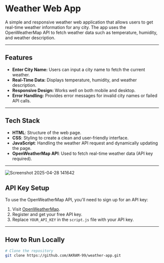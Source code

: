 # Weather Web App

A simple and responsive weather web application that allows users to get real-time weather information for any city. The app uses the OpenWeatherMap API to fetch weather data such as temperature, humidity, and weather description.

---

## Features
- **Enter City Name:** Users can input a city name to fetch the current weather.
- **Real-Time Data:** Displays temperature, humidity, and weather description.
- **Responsive Design:** Works well on both mobile and desktop.
- **Error Handling:** Provides error messages for invalid city names or failed API calls.

---

## Tech Stack
- **HTML**: Structure of the web page.
- **CSS**: Styling to create a clean and user-friendly interface.
- **JavaScript**: Handling the weather API request and dynamically updating the page.
- **OpenWeatherMap API**: Used to fetch real-time weather data (API key required).

---
![Screenshot 2025-04-28 141642](https://github.com/user-attachments/assets/b64817b6-03cf-49c2-a0c4-b66e5c1b1408)

## API Key Setup
To use the OpenWeatherMap API, you'll need to sign up for an API key:
1. Visit [OpenWeatherMap](https://openweathermap.org/api).
2. Register and get your free API key.
3. Replace `YOUR_API_KEY` in the `script.js` file with your API key.

---

## How to Run Locally
```bash
# Clone the repository
git clone https://github.com/AKRAM-99/weather-app.git

